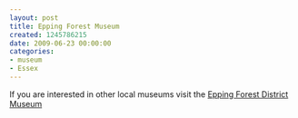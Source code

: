 ```yaml
---
layout: post
title: Epping Forest Museum
created: 1245786215
date: 2009-06-23 00:00:00
categories:
- museum
- Essex
---
```

<p>If you are interested in other local museums visit the <a href="http://www.eppingforestdc.gov.uk/leisure_and_culture/museum">Epping Forest District Museum</a></p>
